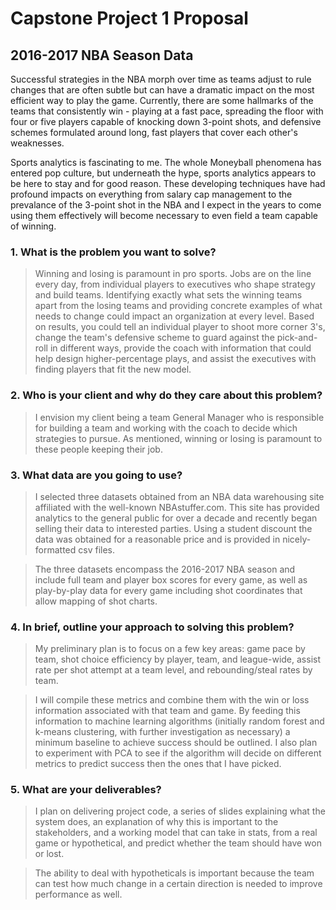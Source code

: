# Capstone Project 1 Proposal
## 2016-2017 NBA Season Data

Successful strategies in the NBA morph over time as teams adjust to rule changes that are often subtle but can have a dramatic impact on the most efficient way to play the game. Currently, there are some hallmarks of the teams that consistently win - playing at a fast pace, spreading the floor with four or five players capable of knocking down 3-point shots, and defensive schemes formulated around long, fast players that cover each other's weaknesses. 

Sports analytics is fascinating to me. The whole Moneyball phenomena has entered pop culture, but underneath the hype, sports analytics appears to be here to stay and for good reason. These developing techniques have had profound impacts on everything from salary cap management to the prevalance of the 3-point shot in the NBA and I expect in the years to come using them effectively will become necessary to even field a team capable of winning.

### 1. What is the problem you want to solve?

> Winning and losing is paramount in pro sports. Jobs are on the line every day, from individual players to executives who shape strategy and build teams. Identifying exactly what sets the winning teams apart from the losing teams and providing concrete examples of what needs to change could impact an organization at every level. Based on results, you could tell an individual player to shoot more corner 3's, change the team's defensive scheme to guard against the pick-and-roll in different ways, provide the coach with information that could help design higher-percentage plays, and assist the executives with finding players that fit the new model.  

### 2. Who is your client and why do they care about this problem?

> I envision my client being a team General Manager who is responsible for building a team and working with the coach to decide which strategies to pursue. As mentioned, winning or losing is paramount to these people keeping their job.

### 3. What data are you going to use?

> I selected three datasets obtained from an NBA data warehousing site affiliated with the well-known NBAstuffer.com. This site has provided analytics to the general public for over a decade and recently began selling their data to interested parties. Using a student discount the data was obtained for a reasonable price and is provided in nicely-formatted csv files.

> The three datasets encompass the 2016-2017 NBA season and include full team and player box scores for every game, as well as play-by-play data for every game including shot coordinates that allow mapping of shot charts.

### 4. In brief, outline your approach to solving this problem?

> My preliminary plan is to focus on a few key areas: game pace by team, shot choice efficiency by player, team, and league-wide, assist rate per shot attempt at a team level, and rebounding/steal rates by team. 

> I will compile these metrics and combine them with the win or loss information associated with that team and game. By feeding this information to machine learning algorithms (initially random forest and k-means clustering, with further investigation as necessary) a minimum baseline to achieve success should be outlined. I also plan to experiment with PCA to see if the algorithm will decide on different metrics to predict success then the ones that I have picked.

### 5. What are your deliverables?

> I plan on delivering project code, a series of slides explaining what the system does, an explanation of why this is important to the stakeholders, and a working model that can take in stats, from a real game or hypothetical, and predict whether the team should have won or lost. 

> The ability to deal with hypotheticals is important because the team can test how much change in a certain direction is needed to improve performance as well.




